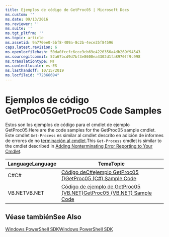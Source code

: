 ```yaml
---
title: Ejemplos de código de GetProc05 | Microsoft Docs
ms.custom: ''
ms.date: 09/13/2016
ms.reviewer: ''
ms.suite: ''
ms.tgt_pltfrm: ''
ms.topic: article
ms.assetid: 9a770ee0-5bf8-409a-8c2b-4ece35f84596
caps.latest.revision: 6
ms.openlocfilehash: 50da0fccfc6cce3cb69e4226356a4db269f94543
ms.sourcegitcommit: 52a67bcd9d7bf3e8600ea4302d1fa8970ff9c998
ms.translationtype: MT
ms.contentlocale: es-ES
ms.lasthandoff: 10/15/2019
ms.locfileid: "72366694"
---
```

# <a name="getproc05-code-samples"></a><span data-ttu-id="3cd0a-102">Ejemplos de código GetProc05</span><span class="sxs-lookup"><span data-stu-id="3cd0a-102">GetProc05 Code Samples</span></span>

<span data-ttu-id="3cd0a-103">Estos son los ejemplos de código para el cmdlet de ejemplo GetProc05.</span><span class="sxs-lookup"><span data-stu-id="3cd0a-103">Here are the code samples for the GetProc05 sample cmdlet.</span></span> <span data-ttu-id="3cd0a-104">Este cmdlet `Get-Process` es similar al cmdlet descrito en adición de informes de errores de no [terminación al cmdlet](../cmdlet/adding-non-terminating-error-reporting-to-your-cmdlet.md).</span><span class="sxs-lookup"><span data-stu-id="3cd0a-104">This `Get-Process` cmdlet is similar to the cmdlet described in [Adding Nonterminating Error Reporting to Your Cmdlet](../cmdlet/adding-non-terminating-error-reporting-to-your-cmdlet.md).</span></span>

|<span data-ttu-id="3cd0a-105">Language</span><span class="sxs-lookup"><span data-stu-id="3cd0a-105">Language</span></span>|<span data-ttu-id="3cd0a-106">Tema</span><span class="sxs-lookup"><span data-stu-id="3cd0a-106">Topic</span></span>|
|--------------|-----------|
|<span data-ttu-id="3cd0a-107">C#</span><span class="sxs-lookup"><span data-stu-id="3cd0a-107">C#</span></span>|[<span data-ttu-id="3cd0a-108">Código deC#ejemplo GetProc05 ()</span><span class="sxs-lookup"><span data-stu-id="3cd0a-108">GetProc05 (C#) Sample Code</span></span>](./getproc05-csharp-sample-code.md)|
|<span data-ttu-id="3cd0a-109">VB.NET</span><span class="sxs-lookup"><span data-stu-id="3cd0a-109">VB.NET</span></span>|[<span data-ttu-id="3cd0a-110">Código de ejemplo de GetProc05 (VB.NET)</span><span class="sxs-lookup"><span data-stu-id="3cd0a-110">GetProc05 (VB.NET) Sample Code</span></span>](./getproc05-vb-net-sample-code.md)|

## <a name="see-also"></a><span data-ttu-id="3cd0a-111">Véase también</span><span class="sxs-lookup"><span data-stu-id="3cd0a-111">See Also</span></span>

[<span data-ttu-id="3cd0a-112">Windows PowerShell SDK</span><span class="sxs-lookup"><span data-stu-id="3cd0a-112">Windows PowerShell SDK</span></span>](../windows-powershell-reference.md)